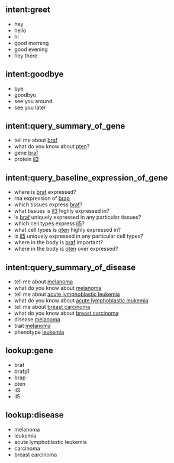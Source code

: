 ## intent:greet

- hey
- hello
- hi
- good morning
- good evening
- hey there

## intent:goodbye

- bye
- goodbye
- see you around
- see you later

## intent:query_summary_of_gene

- tell me about [braf](gene)
- what do you know about [pten](gene)?
- gene [braf](gene)
- protein [il3](gene)

## intent:query_baseline_expression_of_gene

- where is [braf](gene) expressed?
- rna expression of [brap](gene)
- which tissues express [braf](gene)?
- what tissues is [il3](gene) highly expressed in?
- is [braf](gene) uniquely expressed in any particular tissues?
- which cell types express [il5](gene)?
- what cell types is [pten](gene) highly expressed in?
- is [il5](gene) uniquely expressed in any particular cell types?
- where in the body is [braf](gene) important?
- where in the body is [pten](gene) over expressed?

## intent:query_summary_of_disease

- tell me about [melanoma](disease)
- what do you know about [melanoma](disease)
- tell me about [acute lymphoblastic leukemia](disease)
- what do you know about [acute lymphoblastic leukemia](disease)
- tell me about [breast carcinoma](disease)
- what do you know about [breast carcinoma](disease)
- disease [melanoma](disease)
- trait [melanoma](disease)
- phenotype [leukemia](disease)

## lookup:gene

- braf
- brafp1
- brap
- pten
- il3
- il5
  <!-- /Users/gpeat/opentargets/otis/rasa/vocabulary/gene/symbols.txt -->

## lookup:disease

- melanoma
- leukemia
- acute lymphoblastic leukemia
- carcinoma
- breast carcinoma
